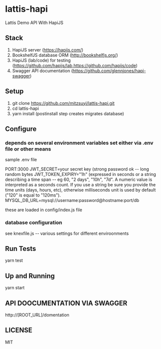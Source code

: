 # lattis-hapi
Lattis Demo API With HapiJS

## Stack

1. HapiJS server (https://hapijs.com/)
2. BookshelfJS database ORM (http://bookshelfjs.org/)
3. HapiJS (lab/code) for testing (https://github.com/hapijs/lab,https://github.com/hapijs/code)
4. Swagger API documentation (https://github.com/glennjones/hapi-swagger)

## Setup

1. git clone  https://github.com/mitzsuyi/lattis-hapi.git
2. cd lattis-hapi
3. yarn install (postinstall step creates migrates database)

## Configure
 
### depends on several environment variables set either via .env file or other means

sample .env file

PORT:3000
JWT_SECRET=your secret key (strong password ok -- long random bytes
JWT_TOKEN_EXPIRY="1h" (expressed in seconds or a string describing a time span -- eg 60, "2 days", "10h", "7d".
A numeric value is interpreted as a seconds count. 
If you use a string be sure you provide the time units (days, hours, etc),
otherwise milliseconds unit is used by default ("120" is equal to "120ms").
MYSQL_DB_URL=mysql://username:password@hostname:port/db

these are loaded in config/index.js file

### database configuration

see knexfile.js -- various settings for different enviroonments

##  Run Tests

yarn test

## Up and Running

yarn start

## API DOOCUMENTATION VIA SWAGGER

http://[ROOT_URL]/domentation

## LICENSE

MIT

